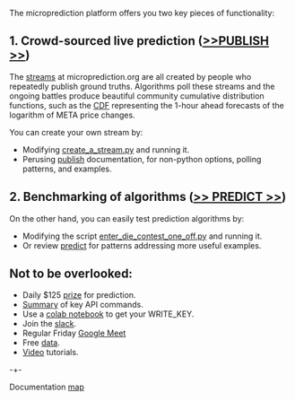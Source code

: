 The microprediction platform offers you two key pieces of functionality:

## 1. Crowd-sourced live prediction ([>>PUBLISH >>](https://microprediction.github.io/microprediction/publish.html))

The [streams](https://www.microprediction.org/browse_streams.html) at
microprediction.org are all created by people who repeatedly publish ground truths. Algorithms
poll these streams and the ongoing battles produce 
beautiful community cumulative distribution functions, such as the [CDF](https://www.microprediction.org/stream_dashboard.html?stream=faang_1&horizon=3555) representing the 1-hour ahead
forecasts of the logarithm of META price changes. 

You can create your own stream by:
 - Modifying [create_a_stream.py](https://github.com/microprediction/microprediction/blob/master/hello_world/create_a_stream.py) and running it. 
 - Perusing [publish](https://microprediction.github.io/microprediction/publish.html)  documentation, for non-python options, polling patterns, and examples.   

## 2. Benchmarking of algorithms ([>> PREDICT >>](https://microprediction.github.io/microprediction/predict.html))

On the other hand, you can easily test prediction algorithms by: 

 - Modifying the script
[enter_die_contest_one_off.py](https://github.com/microprediction/microprediction/blob/master/hello_world/enter_die_contest_one_off.py) and running it.
 - Or review [predict](https://microprediction.github.io/microprediction/predict.html) for patterns addressing more useful examples. 

## Not to be overlooked:

 - Daily $125 [prize](https://www.microprediction.com/competitions/daily) for prediction.  
 - [Summary](https://microprediction.github.io/microprediction/summary.html) of key API commands.
 - Use a [colab notebook](https://github.com/microprediction/microprediction/blob/master/notebook_examples/New_Key.ipynb) to get your WRITE_KEY. 
 - Join the [slack](https://microprediction.github.io/microprediction/slack.html). 
 - Regular Friday [Google Meet](https://microprediction.github.io/microprediction/meet.html)
 - Free [data](https://microprediction.github.io/microprediction/data.html). 
 - [Video](https://microprediction.github.io/microprediction/videos.html) tutorials. 
 
-+- 

Documentation [map](https://microprediction.github.io/microprediction/map.html)






